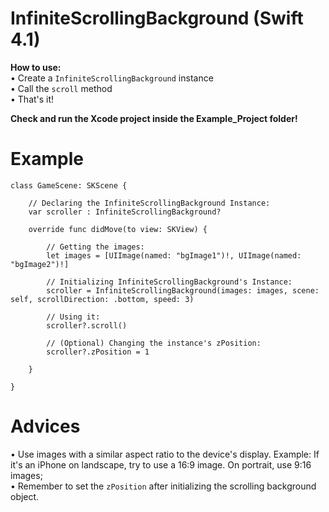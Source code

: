 # InfiniteScrollingBackground (Swift 4.1)
**How to use:** <br />
• Create a `InfiniteScrollingBackground` instance <br />
• Call the `scroll` method <br />
• That's it! <br />

**Check and run the Xcode project inside the Example_Project folder!**<br />

# Example
```
class GameScene: SKScene {
    
    // Declaring the InfiniteScrollingBackground Instance:
    var scroller : InfiniteScrollingBackground?
    
    override func didMove(to view: SKView) {
        
        // Getting the images:
        let images = [UIImage(named: "bgImage1")!, UIImage(named: "bgImage2")!]
        
        // Initializing InfiniteScrollingBackground's Instance:
        scroller = InfiniteScrollingBackground(images: images, scene: self, scrollDirection: .bottom, speed: 3)
        
        // Using it:
        scroller?.scroll()
        
        // (Optional) Changing the instance's zPosition:
        scroller?.zPosition = 1
        
    }
    
}
```

# Advices
• Use images with a similar aspect ratio to the device's display. Example: If it's an iPhone on landscape, try to use a 16:9 image. On portrait, use 9:16 images; <br />
• Remember to set the `zPosition` after initializing the scrolling background object.

